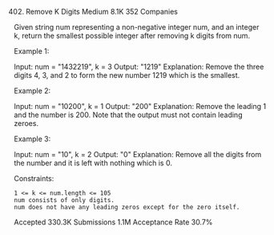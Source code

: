 402. Remove K Digits
Medium
8.1K
352
Companies

Given string num representing a non-negative integer num, and an integer k, return the smallest possible integer after removing k digits from num.

 

Example 1:

Input: num = "1432219", k = 3
Output: "1219"
Explanation: Remove the three digits 4, 3, and 2 to form the new number 1219 which is the smallest.

Example 2:

Input: num = "10200", k = 1
Output: "200"
Explanation: Remove the leading 1 and the number is 200. Note that the output must not contain leading zeroes.

Example 3:

Input: num = "10", k = 2
Output: "0"
Explanation: Remove all the digits from the number and it is left with nothing which is 0.

 

Constraints:

    1 <= k <= num.length <= 105
    num consists of only digits.
    num does not have any leading zeros except for the zero itself.

Accepted
330.3K
Submissions
1.1M
Acceptance Rate
30.7%
